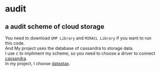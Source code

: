 # audit
## a audit scheme of cloud storage  
You need to download `GMP Library` and `MIRACL Library` if you want to run this code.  
And My project uses the database of cassandra to storage data.  
I use c to impliment my scheme, so you need to choose a driver to connect [cassandra](http://cassandra.apache.org/download/).  
In my project, I choose [datastax](http://datastax.github.io/cpp-driver/topics/building).
